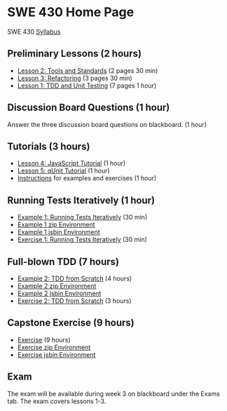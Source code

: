SWE 430 Home Page
========================================================================


SWE 430 [Syllabus](syllabus.html)


Preliminary Lessons (2 hours)
-----------------------------

- [Lesson 2: Tools and Standards](lesson2.html) (2 pages 30 min)
- [Lesson 3: Refactoring](lesson3.html) (3 pages 30 min)
- [Lesson 1:  TDD and Unit Testing](lesson1.html) (7 pages 1 hour)


Discussion Board Questions (1 hour)
-----------------------------

Answer the three discussion board questions on blackboard. (1 hour)


Tutorials (3 hours)
-----------------------------

- [Lesson 4: JavaScript Tutorial](javascript-tutorial.html) (1 hour)
- [Lesson 5: qUnit Tutorial](qunit-tutorial.html) (1 hour)
- [Instructions](instructions.html) for examples and exercises (1 hour)


Running Tests Iteratively (1 hour)
-----------------------------

- [Example 1: Running Tests Iteratively](example1.html) (30 min)
- [Example 1 zip Environment](example1.zip)
- [Example 1 jsbin Environment][jsbin example 1]
- [Exercise 1: Running Tests Iteratively](example1.html) (30 min)


Full-blown TDD (7 hours)
-----------------------------

- [Example 2: TDD from Scratch](example2.html) (4 hours)
- [Example 2 zip Environment](example2.zip)
- [Example 2 jsbin Environment][jsbin example 2]
- [Exercise 2: TDD from Scratch](example2.html) (3 hours)


Capstone Exercise (9 hours)
-----------------------------

- [Exercise](exercise.html) (9 hours)
- [Exercise zip Environment](exercise.zip)
- [Exercise jsbin Environment][jsbin exercise]


Exam
-----------------------------

The exam will be available during week 3 on blackboard under 
the Exams tab.  The exam covers lessons 1-3.

[jsbin example 1]: http://jsbin.com/swe430_example1/latest/edit?javascript,live
[jsbin example 2]: http://jsbin.com/swe430_example2/latest/edit?javascript,live
[jsbin exercise]: http://jsbin.com/swe430_exercise1/latest/edit?javascript,live
